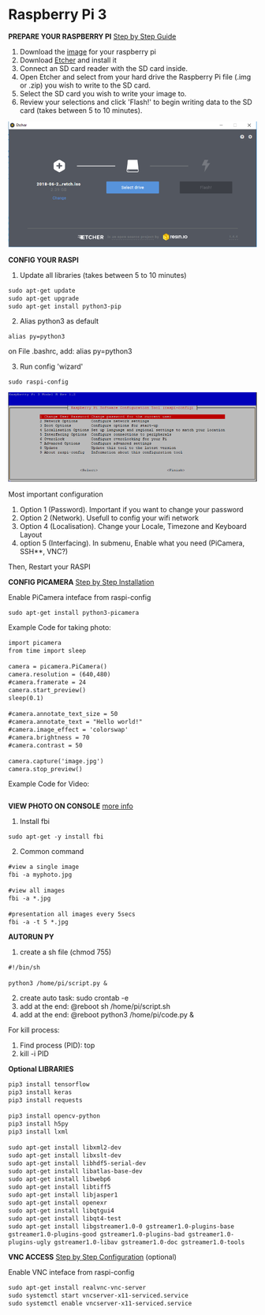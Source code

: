 # Raspberry Pi 3
**PREPARE YOUR RASPBERRY PI** [Step by Step Guide](https://www.raspberrypi.org/documentation/installation/installing-images/)

1. Download the [image](https://www.raspberrypi.org/downloads/) for your raspberry pi
2. Download [Etcher](https://etcher.io/) and install it
3. Connect an SD card reader with the SD card inside.
4. Open Etcher and select from your hard drive the Raspberry Pi file (.img or .zip) you wish to write to the SD card.
5. Select the SD card you wish to write your image to.
6. Review your selections and click 'Flash!' to begin writing data to the SD card (takes between 5 to 10 minutes).

![etcher](/images/etcher.PNG)


**CONFIG YOUR RASPI**

1. Update all libraries (takes between 5 to 10 minutes)
```
sudo apt-get update
sudo apt-get upgrade
sudo apt-get install python3-pip
```

2. Alias python3 as default
```
alias py=python3
```
on File .bashrc, add: alias py=python3


3. Run config 'wizard'
```
sudo raspi-config
```
![raspi_config](/images/wizard.PNG)

Most important configuration

1. Option 1 (Password). Important if you want to change your password
2. Option 2 (Network). Usefull to config your wifi network
3. Option 4 (Localisation). Change your Locale, Timezone and Keyboard Layout
4. option 5 (Interfacing). In submenu, Enable what you need (PiCamera, SSH**, VNC?)

Then, Restart your RASPI


**CONFIG PICAMERA** [Step by Step Installation](https://projects.raspberrypi.org/en/projects/getting-started-with-picamera/4)

Enable PiCamera inteface from raspi-config
```
sudo apt-get install python3-picamera
```

Example Code for taking photo:
```
import picamera
from time import sleep

camera = picamera.PiCamera()
camera.resolution = (640,480)
#camera.framerate = 24
camera.start_preview()
sleep(0.1)

#camera.annotate_text_size = 50
#camera.annotate_text = "Hello world!"
#camera.image_effect = 'colorswap'
#camera.brightness = 70
#camera.contrast = 50

camera.capture('image.jpg')
camera.stop_preview()

```

Example Code for Video:
```
```

**VIEW PHOTO ON CONSOLE** [more info](https://www.raspberrypi-spy.co.uk/2017/02/how-to-display-images-on-raspbian-command-line-with-fbi/)
1. Install fbi
```
sudo apt-get -y install fbi
```
2. Common command
```
#view a single image
fbi -a myphoto.jpg

#view all images
fbi -a *.jpg

#presentation all images every 5secs
fbi -a -t 5 *.jpg
```


**AUTORUN PY**
1. create a sh file (chmod 755)
```
#!/bin/sh

python3 /home/pi/script.py &
```
2. create auto task: sudo crontab -e
3. add at the end:   @reboot sh /home/pi/script.sh
4. add at the end:   @reboot python3 /home/pi/code.py &

For kill process:
1. Find process (PID): top
2. kill -i PID


**Optional LIBRARIES**

```
pip3 install tensorflow
pip3 install keras
pip3 install requests

pip3 install opencv-python
pip3 install h5py
pip3 install lxml

sudo apt-get install libxml2-dev
sudo apt-get install libxslt-dev
sudo apt-get install libhdf5-serial-dev
sudo apt-get install libatlas-base-dev
sudo apt-get install libwebp6
sudo apt-get install libtiff5
sudo apt-get install libjasper1
sudo apt-get install openexr
sudo apt-get install libqtgui4
sudo apt-get install libqt4-test
sudo apt-get install libgstreamer1.0-0 gstreamer1.0-plugins-base gstreamer1.0-plugins-good gstreamer1.0-plugins-bad gstreamer1.0-plugins-ugly gstreamer1.0-libav gstreamer1.0-doc gstreamer1.0-tools

```

**VNC ACCESS** [Step by Step Configuration](https://www.realvnc.com/es/connect/docs/raspberry-pi.html#raspberry-pi-setup) (optional)

Enable VNC inteface from raspi-config
```
sudo apt-get install realvnc-vnc-server
sudo systemctl start vncserver-x11-serviced.service
sudo systemctl enable vncserver-x11-serviced.service
```


